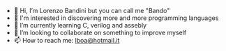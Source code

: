 - 👋 Hi, I’m Lorenzo Bandini but you can call me "Bando"
- 👀 I'm interested in discovering more and more programming languages
- 🌱 I’m currently learning C, verilog and assebly
- 💞️ I’m looking to collaborate on something to improve myself
- 📫 How to reach me: lboa@hotmail.it

